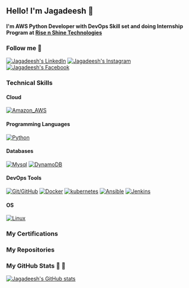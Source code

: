 ## Hello! I'm Jagadeesh 👋

#### I'm AWS Python Developer with DevOps Skill set and doing Internship Program at [Rise n Shine Technologies](https://risenshinetechnologies.com)

### Follow me :rocket:
[![Jagadeesh's LinkedIn](https://img.shields.io/badge/LinkedIn-0077B5?style=for-the-badge&logo=linkedin&logoColor=white)]()
[![Jagadeesh's Instagram](https://img.shields.io/badge/Instagram-E4405F?style=for-the-badge&logo=instagram&logoColor=white)]()
[![Jagadeesh's Facebook](https://img.shields.io/badge/Facebook-1877F2?style=for-the-badge&logo=facebook&logoColor=white)]()

### Technical Skills

#### Cloud
[![Amazon_AWS](https://img.shields.io/badge/Amazon_AWS-232F3E?style=for-the-badge&logo=amazon-aws&logoColor=white)]()

#### Programming Languages

[![Python](https://img.shields.io/badge/Python-3776AB?style=for-the-badge&logo=python&logoColor=white)]()

#### Databases
[![Mysql](https://img.shields.io/badge/Mysql-316192?style=for-the-badge&logo=mysql&logoColor=white)]()
[![DynamoDB](https://img.shields.io/badge/DynamoDB-4EA94B?style=for-the-badge&logo=dynamodb&logoColor=white)]()


#### DevOps Tools
[![Git/GitHub](https://img.shields.io/badge/Git/GitHub-2CA5E0?style=for-the-badge&logo=git&logoColor=white)]()
[![Docker](https://img.shields.io/badge/Docker-2CA5E0?style=for-the-badge&logo=docker&logoColor=white)]()
[![kubernetes](https://img.shields.io/badge/kubernetes-326ce5.svg?&style=for-the-badge&logo=kubernetes&logoColor=white)]()
[![Ansible](https://img.shields.io/badge/Ansible-000000?style=for-the-badge&logo=ansible&logoColor=white)]()
[![Jenkins](https://img.shields.io/badge/Jenkins-D24939?style=for-the-badge&logo=Jenkins&logoColor=white)]()

#### OS
[![Linux](https://img.shields.io/badge/Linux-FCC624?style=for-the-badge&logo=linux&logoColor=black)]()

### My Certifications

### My Repositories

### My GitHub Stats :rocket: :rocket:
[![Jagadeesh's GitHub stats](https://github-readme-stats.vercel.app/api?username=JagadeswarReddyPuthi&theme=vue-dark&show_icons=true)](https://github.com/anuraghazra/github-readme-stats)
